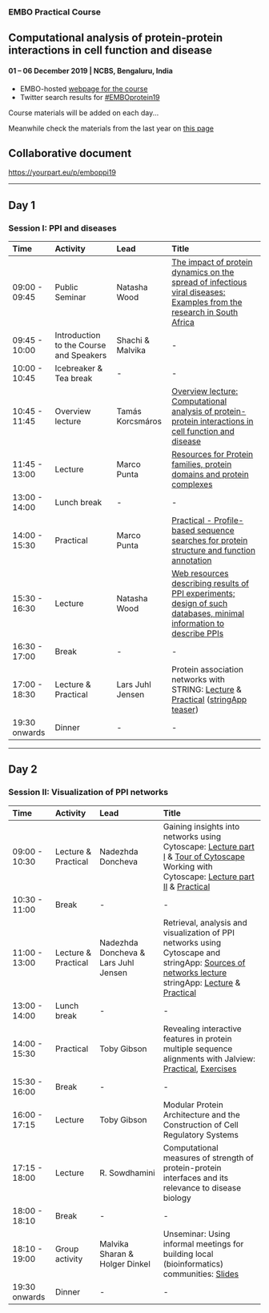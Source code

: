 ### EMBO Practical Course
## Computational analysis of protein-protein interactions in cell function and disease
#### 01 – 06 December 2019 | NCBS, Bengaluru, India

- EMBO-hosted [webpage for the course](http://meetings.embo.org/event/19-protein-protein)
- Twitter search results for [#EMBOprotein19](https://twitter.com/search?q=%23EMBOprotein19&src=typd&lang=en-gb)

Course materials will be added on each day...

Meanwhile check the materials from the last year on [this page](https://github.com/malvikasharan/2018-11-EMBORome)

## Collaborative document

https://yourpart.eu/p/emboppi19

--------------------------------
## Day 1

### Session I: PPI and diseases

| Time | Activity | Lead | Title |
| :---------- | :---------- | :---------- |:---------- | 
| 09:00 - 09:45	| Public Seminar | Natasha Wood | [The impact of protein dynamics on the spread of infectious viral diseases: Examples from the research in South Africa](training-materials/NatashaWood/2019.12.02_EMBO_NWood_talk_summary_.pdf) |
| 09:45 - 10:00	| Introduction to the Course and Speakers | Shachi & Malvika | - |
| 10:00 - 10:45 | Icebreaker & Tea break | - | - |
| 10:45 - 11:45	| Overview lecture | Tamás Korcsmáros | [Overview lecture: Computational analysis of protein-protein interactions in cell function and disease](https://github.com/malvikasharan/EMBO-PPI19-India-NCBS/blob/master/training-materials/EMBO-PPI_India-2019_TKorcsmaros_Overview-lecture_compressed.pdf) |
| 11:45 - 13:00	| Lecture | Marco Punta | [Resources for Protein families, protein domains and protein complexes](https://github.com/malvikasharan/2018-11-EMBORome/blob/master/training_material/EMBO-Rome-Files-Marco/Rome-EMBO-School-2018-Marco-Punta-lecture-compressed.pdf) |
| 13:00 - 14:00	| Lunch break | - | - |
| 14:00 - 15:30	| Practical | Marco Punta | [Practical - Profile-based sequence searches for protein structure and function annotation](training-materials/marco_punta) |
| 15:30 - 16:30 | Lecture | Natasha Wood | [Web resources describing results of PPI experiments; design of such databases, minimal information to describe PPIs](training-materials/NatashaWood/2019_WebResources_for_describing_results_of_PPI_experiments.pdf) |
| 16:30 - 17:00	| Break | - | - |
| 17:00 - 18:30	| Lecture & Practical | Lars Juhl Jensen | Protein association networks with STRING: [Lecture](training-materials/LarsJuhlJensen/STRING_slides.pdf) & [Practical](https://jensenlab.org/training/string/)  ([stringApp teaser](training-materials/LarsJuhlJensen/20191202_stringAppDemo_v11.pdf)) |
| 19:30 onwards	| Dinner | - | - |
---

## Day 2

### Session II: Visualization of PPI networks

| Time | Activity | Lead | Title |
| :---------- | :---------- | :---------- |:---------- |
| 09:00 - 10:30 | Lecture & Practical | Nadezhda Doncheva | Gaining insights into networks using Cytoscape: [Lecture part I](training-materials/NadezhdaDoncheva/20191203_Cytoscape_3.7_Tutorial_partI.pdf) & [Tour of Cytoscape](https://cytoscape.org/cytoscape-tutorials/protocols/tour-of-cytoscape/)<br> Working with Cytoscape: [Lecture part II](training-materials/NadezhdaDoncheva/20191203_Cytoscape_3.7_Tutorial_partII.pdf) & [Practical](https://cytoscape.org/cytoscape-tutorials/protocols/basic-data-visualization/)|
| 10:30 - 11:00 | Break | - | - |
| 11:00 - 13:00 | Lecture & Practical | Nadezhda Doncheva & Lars Juhl Jensen | Retrieval, analysis and visualization of PPI networks using Cytoscape and stringApp: [Sources of networks lecture](training-materials/LarsJuhlJensen/Network_source_slides.pdf)<br> stringApp: [Lecture](training-materials/NadezhdaDoncheva/20191203_Tutorial_stringApp.pdf) & [Practical](https://jensenlab.org/training/stringapp/)|
| 13:00 - 14:00 | Lunch break | - | - |
| 14:00 - 15:30 | Practical | Toby Gibson | Revealing interactive features in protein multiple sequence alignments with Jalview: [Practical](training-materials/TobyGibson/), [Exercises](training-materials/TobyGibson/MSA_JalView_Exercise_Bangalore19.pdf)|
| 15:30 - 16:00 | Break | - | - |
| 16:00 - 17:15 | Lecture | Toby Gibson | Modular Protein Architecture and the Construction of Cell Regulatory Systems |
| 17:15 - 18:00 | Lecture | R. Sowdhamini | Computational measures of strength of protein-protein interfaces and its relevance to disease biology |
| 18:00 - 18:10 | Break | - | - |
| 18:10 - 19:00 | Group activity | Malvika Sharan & Holger Dinkel | Unseminar: Using informal meetings for building local (bioinformatics) communities: [Slides](training-materials/HolgerDinkel/unseminar/unseminars.pdf) |
| 19:30 onwards | Dinner | - | - |


